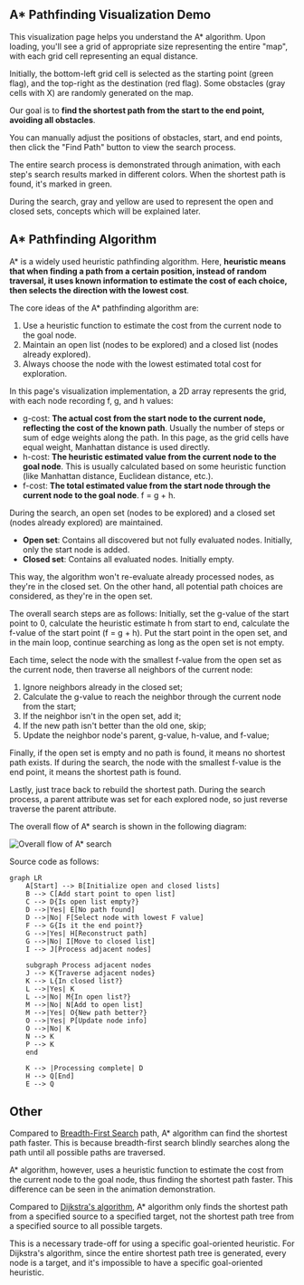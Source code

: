 ## A* Pathfinding Visualization Demo

This visualization page helps you understand the A* algorithm. Upon loading, you'll see a grid of appropriate size representing the entire "map", with each grid cell representing an equal distance.

Initially, the bottom-left grid cell is selected as the starting point (green flag), and the top-right as the destination (red flag). Some obstacles (gray cells with X) are randomly generated on the map.

Our goal is to **find the shortest path from the start to the end point, avoiding all obstacles**.

You can manually adjust the positions of obstacles, start, and end points, then click the "Find Path" button to view the search process.

The entire search process is demonstrated through animation, with each step's search results marked in different colors. When the shortest path is found, it's marked in green.

During the search, gray and yellow are used to represent the open and closed sets, concepts which will be explained later.

## A* Pathfinding Algorithm

A* is a widely used heuristic pathfinding algorithm. Here, **heuristic means that when finding a path from a certain position, instead of random traversal, it uses known information to estimate the cost of each choice, then selects the direction with the lowest cost**.

The core ideas of the A* pathfinding algorithm are:

1. Use a heuristic function to estimate the cost from the current node to the goal node.
2. Maintain an open list (nodes to be explored) and a closed list (nodes already explored).
3. Always choose the node with the lowest estimated total cost for exploration.

In this page's visualization implementation, a 2D array represents the grid, with each node recording f, g, and h values:

- g-cost: **The actual cost from the start node to the current node, reflecting the cost of the known path**. Usually the number of steps or sum of edge weights along the path. In this page, as the grid cells have equal weight, Manhattan distance is used directly.
- h-cost: **The heuristic estimated value from the current node to the goal node**. This is usually calculated based on some heuristic function (like Manhattan distance, Euclidean distance, etc.).
- f-cost: **The total estimated value from the start node through the current node to the goal node**. f = g + h.

During the search, an open set (nodes to be explored) and a closed set (nodes already explored) are maintained.

- **Open set**: Contains all discovered but not fully evaluated nodes. Initially, only the start node is added.
- **Closed set**: Contains all evaluated nodes. Initially empty.

This way, the algorithm won't re-evaluate already processed nodes, as they're in the closed set. On the other hand, all potential path choices are considered, as they're in the open set.

The overall search steps are as follows: Initially, set the g-value of the start point to 0, calculate the heuristic estimate h from start to end, calculate the f-value of the start point (f = g + h). Put the start point in the open set, and in the main loop, continue searching as long as the open set is not empty.

Each time, select the node with the smallest f-value from the open set as the current node, then traverse all neighbors of the current node:

1. Ignore neighbors already in the closed set;
2. Calculate the g-value to reach the neighbor through the current node from the start;
3. If the neighbor isn't in the open set, add it;
4. If the new path isn't better than the old one, skip;
5. Update the neighbor node's parent, g-value, h-value, and f-value;

Finally, if the open set is empty and no path is found, it means no shortest path exists. If during the search, the node with the smallest f-value is the end point, it means the shortest path is found.

Lastly, just trace back to rebuild the shortest path. During the search process, a parent attribute was set for each explored node, so just reverse traverse the parent attribute.

The overall flow of A* search is shown in the following diagram:

![Overall flow of A* search](https://games.programnotes.cn/20241021_ai_gallery_astar_flowchart.png)

Source code as follows:

```mermaid
graph LR
    A[Start] --> B[Initialize open and closed lists]
    B --> C[Add start point to open list]
    C --> D{Is open list empty?}
    D -->|Yes| E[No path found]
    D -->|No| F[Select node with lowest F value]
    F --> G{Is it the end point?}
    G -->|Yes| H[Reconstruct path]
    G -->|No| I[Move to closed list]
    I --> J[Process adjacent nodes]
    
    subgraph Process adjacent nodes
    J --> K{Traverse adjacent nodes}
    K --> L{In closed list?}
    L -->|Yes| K
    L -->|No| M{In open list?}
    M -->|No| N[Add to open list]
    M -->|Yes| O{New path better?}
    O -->|Yes| P[Update node info]
    O -->|No| K
    N --> K
    P --> K
    end
    
    K --> |Processing complete| D
    H --> Q[End]
    E --> Q
```

## Other

Compared to [Breadth-First Search](/en/algorithms/bfs_path) path, A* algorithm can find the shortest path faster. This is because breadth-first search blindly searches along the path until all possible paths are traversed.

A* algorithm, however, uses a heuristic function to estimate the cost from the current node to the goal node, thus finding the shortest path faster. This difference can be seen in the animation demonstration.

Compared to [Dijkstra's algorithm](/en/algorithms/dijkstra), A* algorithm only finds the shortest path from a specified source to a specified target, not the shortest path tree from a specified source to all possible targets.

This is a necessary trade-off for using a specific goal-oriented heuristic. For Dijkstra's algorithm, since the entire shortest path tree is generated, every node is a target, and it's impossible to have a specific goal-oriented heuristic.